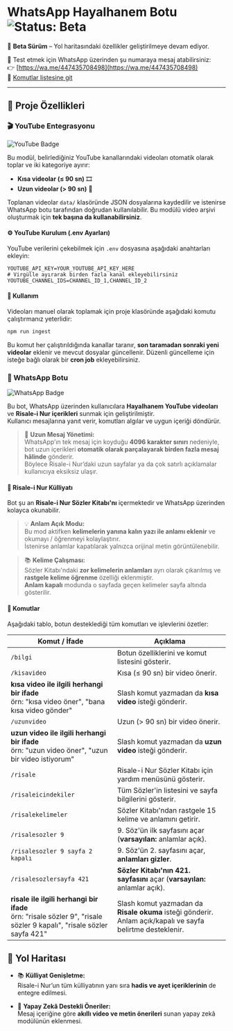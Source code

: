 # WhatsApp Hayalhanem Botu ![Status: Beta](https://img.shields.io/badge/status-beta-yellow)

🚧 **Beta Sürüm** – Yol haritasındaki özellikler geliştirilmeye devam ediyor.

📱 Test etmek için WhatsApp üzerinden şu numaraya mesaj atabilirsiniz:  
👉 [https://wa.me/447435708498](https://wa.me/447435708498)  
📜 [Komutlar listesine git](#-komutlar)

---
## 📌 Proje Özellikleri

### 🎬 YouTube Entegrasyonu
![YouTube Badge](https://img.shields.io/badge/YouTube-Entegrasyonu-red?logo=youtube&logoColor=white)

Bu modül, belirlediğiniz YouTube kanallarındaki videoları otomatik olarak toplar ve iki kategoriye ayırır:  
- **Kısa videolar (≤ 90 sn)** 🎞️  
- **Uzun videolar (> 90 sn)** 🎥  

Toplanan videolar `data/` klasöründe JSON dosyalarına kaydedilir ve istenirse WhatsApp botu tarafından doğrudan kullanılabilir. 
Bu modülü video arşivi oluşturmak için **tek başına da kullanabilirsiniz**.

#### ⚙️ YouTube Kurulum (.env Ayarları)
YouTube verilerini çekebilmek için `.env` dosyasına aşağıdaki anahtarları ekleyin:  

```env
YOUTUBE_API_KEY=YOUR_YOUTUBE_API_KEY_HERE
# Virgülle ayırarak birden fazla kanal ekleyebilirsiniz
YOUTUBE_CHANNEL_IDS=CHANNEL_ID_1,CHANNEL_ID_2
```
#### 🚀 Kullanım
Videoları manuel olarak toplamak için proje klasöründe aşağıdaki komutu çalıştırmanız yeterlidir:

```bash
npm run ingest
```

Bu komut her çalıştırıldığında kanallar taranır, **son taramadan sonraki yeni videolar** eklenir ve mevcut dosyalar güncellenir.
Düzenli güncelleme için isteğe bağlı olarak bir **cron job** ekleyebilirsiniz.

### 🤖 WhatsApp Botu
![WhatsApp Badge](https://img.shields.io/badge/WhatsApp-Bot-25D366?logo=whatsapp&logoColor=white)

Bu bot, WhatsApp üzerinden kullanıcılara **Hayalhanem YouTube videoları** ve **Risale-i Nur içerikleri** sunmak için geliştirilmiştir.  
Kullanıcı mesajlarına yanıt verir, komutları algılar ve uygun içeriği döndürür.

> 📏 **Uzun Mesaj Yönetimi:**  
> WhatsApp’ın tek mesaj için koyduğu **4096 karakter sınırı** nedeniyle, bot uzun içerikleri **otomatik olarak parçalayarak birden fazla mesaj hâlinde** gönderir.  
> Böylece Risale-i Nur’daki uzun sayfalar ya da çok satırlı açıklamalar kullanıcıya eksiksiz ulaşır.

#### 📖 Risale-i Nur Külliyatı

Bot şu an **Risale-i Nur Sözler Kitabı'nı** içermektedir ve WhatsApp üzerinden kolayca okunabilir.

> 💡 **Anlam Açık Modu:**  
> Bu mod aktifken **kelimelerin yanına kalın yazı ile anlamı eklenir** ve okumayı / öğrenmeyi kolaylaştırır.  
> İstenirse anlamlar kapatılarak yalnızca orijinal metin görüntülenebilir.

> 📚 **Kelime Çalışması:**  
> Sözler Kitabı'ndaki **zor kelimelerin anlamları** ayrı olarak çıkarılmış ve **rastgele kelime öğrenme** özelliği eklenmiştir.  
> **Anlam kapalı** modunda o sayfada geçen kelimeler sayfa altında gösterilir.

#### 💬 Komutlar

Aşağıdaki tablo, botun desteklediği tüm komutları ve işlevlerini özetler:


| Komut / İfade                                                             | Açıklama                                                                                 |
|---------------------------------------------------------------------------|-----------------------------------------------------------------------------------------|
| `/bilgi`                                                                  | Botun özelliklerini ve komut listesini gösterir.                                        |
| `/kisavideo`                                                              | Kısa (≤ 90 sn) bir video önerir.                                                        |
| **kısa video ile ilgili herhangi bir ifade**<br>örn: "kısa video öner", "bana kısa video gönder" | Slash komut yazmadan da **kısa video** isteği gönderir.                                 |
| `/uzunvideo`                                                              | Uzun (> 90 sn) bir video önerir.                                                        |
| **uzun video ile ilgili herhangi bir ifade**<br>örn: "uzun video öner", "uzun bir video istiyorum" | Slash komut yazmadan da **uzun video** isteği gönderir.                                 |
| `/risale`                                                                 | Risale-i Nur Sözler Kitabı için yardım menüsünü gösterir.                               |
| `/risaleicindekiler`                                                      | Tüm Sözler'in listesini ve sayfa bilgilerini gösterir.                                   |
| `/risalekelimeler`                                                        | Sözler Kitabı'ndan rastgele 15 kelime ve anlamını getirir.                               |
| `/risalesozler 9`                                                         | 9. Söz'ün ilk sayfasını açar (**varsayılan:** anlamlar açık).                          |
| `/risalesozler 9 sayfa 2 kapalı`                                          | 9. Söz'ün 2. sayfasını açar, **anlamları gizler**.                          |
| `/risalesozlersayfa 421`                                                  | **Sözler Kitabı'nın 421. sayfasını** açar (**varsayılan:** anlamlar açık).              |
| **risale ile ilgili herhangi bir ifade**<br>örn: "risale sözler 9", "risale sözler 9 kapalı", "risale sözler sayfa 421" | Slash komut yazmadan da **Risale okuma** isteği gönderir. Anlam açık/kapalı ve sayfa belirtme desteklenir.</parameter>

## 🧭 Yol Haritası

- 📚 **Külliyat Genişletme:**  
  Risale-i Nur’un tüm külliyatının yanı sıra **hadis ve ayet içeriklerinin** de entegre edilmesi.

- 🤖 **Yapay Zekâ Destekli Öneriler:**  
  Mesaj içeriğine göre **akıllı video ve metin önerileri** sunan yapay zekâ modülünün eklenmesi.

